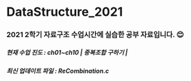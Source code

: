 # DataStructure_2021
<h3> 2021 2학기 자료구조 수업시간에 실습한 공부 자료입니다. 😊 </h3>
<h5> 현재 수업 진도 : ch01~ch10 | 중복조합 구하기 | </h5>
<h5> 최신 업데이트 파일 : ReCombination.c </h5>
